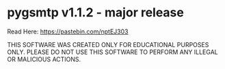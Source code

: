 # pygsmtp v1.1.2 - major release

Read Here: https://pastebin.com/nptEJ303

THIS SOFTWARE WAS CREATED ONLY FOR EDUCATIONAL PURPOSES ONLY. PLEASE DO NOT USE THIS SOFTWARE TO PERFORM ANY ILLEGAL OR MALICIOUS ACTIONS.
